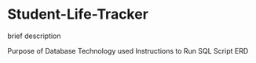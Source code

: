 # Student-Life-Tracker

brief description

Purpose of Database
Technology used
Instructions to Run SQL Script
ERD
